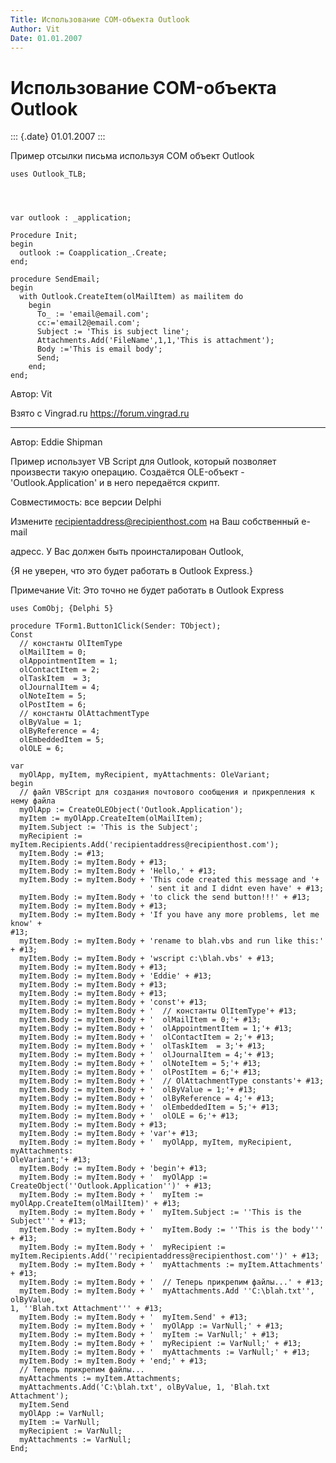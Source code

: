 ```yaml
---
Title: Использование COM-объекта Outlook
Author: Vit
Date: 01.01.2007
---
```



Использование COM-объекта Outlook
=================================

::: {.date}
01.01.2007
:::

Пример отсылки письма используя COM объект Outlook

    uses Outlook_TLB;
     

     
     
    var outlook : _application;
     
    Procedure Init;
    begin
      outlook := Coapplication_.Create;
    end;
     
    procedure SendEmail;
    begin
      with Outlook.CreateItem(olMailItem) as mailitem do
        begin
          To_ := 'email@email.com';
          cc:='email2@email.com';
          Subject := 'This is subject line';
          Attachments.Add('FileName',1,1,'This is attachment');
          Body :='This is email body';
          Send;
        end;
    end;

Автор: Vit

Взято с Vingrad.ru <https://forum.vingrad.ru>

------------------------------------------------------------------------

Автор: Eddie Shipman

Пример использует VB Script для Outlook, который позволяет произвести
такую операцию. Создаётся OLE-объект - \'Outlook.Application\' и в него
передаётся скрипт.

Совместимость: все версии Delphi

Измените recipientaddress@recipienthost.com на Ваш собственный e-mail

адресс. У Вас должен быть проинсталирован Outlook,

{Я не уверен, что это будет работать в Outlook Express.}

Примечание Vit: Это точно не будет работать в  Outlook Express

    uses ComObj; {Delphi 5} 
     
    procedure TForm1.Button1Click(Sender: TObject); 
    Const 
      // константы OlItemType 
      olMailItem = 0; 
      olAppointmentItem = 1; 
      olContactItem = 2; 
      olTaskItem  = 3; 
      olJournalItem = 4; 
      olNoteItem = 5; 
      olPostItem = 6; 
      // константы OlAttachmentType 
      olByValue = 1; 
      olByReference = 4; 
      olEmbeddedItem = 5; 
      olOLE = 6; 
     
    var 
      myOlApp, myItem, myRecipient, myAttachments: OleVariant; 
    begin 
      // файл VBScript для создания почтового сообщения и прикрепления к нему файла 
      myOlApp := CreateOLEObject('Outlook.Application'); 
      myItem := myOlApp.CreateItem(olMailItem); 
      myItem.Subject := 'This is the Subject'; 
      myRecipient := myItem.Recipients.Add('recipientaddress@recipienthost.com'); 
      myItem.Body := #13; 
      myItem.Body := myItem.Body + #13; 
      myItem.Body := myItem.Body + 'Hello,' + #13; 
      myItem.Body := myItem.Body + 'This code created this message and '+ 
                                   ' sent it and I didnt even have' + #13; 
      myItem.Body := myItem.Body + 'to click the send button!!!' + #13; 
      myItem.Body := myItem.Body + #13; 
      myItem.Body := myItem.Body + 'If you have any more problems, let me know' + 
    #13; 
      myItem.Body := myItem.Body + 'rename to blah.vbs and run like this:' + #13; 
      myItem.Body := myItem.Body + 'wscript c:\blah.vbs' + #13; 
      myItem.Body := myItem.Body + #13; 
      myItem.Body := myItem.Body + 'Eddie' + #13; 
      myItem.Body := myItem.Body + #13; 
      myItem.Body := myItem.Body + #13; 
      myItem.Body := myItem.Body + 'const'+ #13; 
      myItem.Body := myItem.Body + '  // константы OlItemType'+ #13; 
      myItem.Body := myItem.Body + '  olMailItem = 0;'+ #13; 
      myItem.Body := myItem.Body + '  olAppointmentItem = 1;'+ #13; 
      myItem.Body := myItem.Body + '  olContactItem = 2;'+ #13; 
      myItem.Body := myItem.Body + '  olTaskItem  = 3;'+ #13; 
      myItem.Body := myItem.Body + '  olJournalItem = 4;'+ #13; 
      myItem.Body := myItem.Body + '  olNoteItem = 5;'+ #13; 
      myItem.Body := myItem.Body + '  olPostItem = 6;'+ #13; 
      myItem.Body := myItem.Body + '  // OlAttachmentType constants'+ #13; 
      myItem.Body := myItem.Body + '  olByValue = 1;'+ #13; 
      myItem.Body := myItem.Body + '  olByReference = 4;'+ #13; 
      myItem.Body := myItem.Body + '  olEmbeddedItem = 5;'+ #13; 
      myItem.Body := myItem.Body + '  olOLE = 6;'+ #13; 
      myItem.Body := myItem.Body + #13; 
      myItem.Body := myItem.Body + 'var'+ #13; 
      myItem.Body := myItem.Body + '  myOlApp, myItem, myRecipient, myAttachments: 
    OleVariant;'+ #13; 
      myItem.Body := myItem.Body + 'begin'+ #13; 
      myItem.Body := myItem.Body + '  myOlApp := CreateObject(''Outlook.Application'')' + #13; 
      myItem.Body := myItem.Body + '  myItem := myOlApp.CreateItem(olMailItem)' + #13; 
      myItem.Body := myItem.Body + '  myItem.Subject := ''This is the Subject''' + #13; 
      myItem.Body := myItem.Body + '  myItem.Body := ''This is the body''' + #13;   
      myItem.Body := myItem.Body + '  myRecipient := myItem.Recipients.Add(''recipientaddress@recipienthost.com'')' + #13; 
      myItem.Body := myItem.Body + '  myAttachments := myItem.Attachments' + #13; 
      myItem.Body := myItem.Body + '  // Теперь прикрепим файлы...' + #13; 
      myItem.Body := myItem.Body + '  myAttachments.Add ''C:\blah.txt'', olByValue, 
    1, ''Blah.txt Attachment''' + #13; 
      myItem.Body := myItem.Body + '  myItem.Send' + #13; 
      myItem.Body := myItem.Body + '  myOlApp := VarNull;' + #13; 
      myItem.Body := myItem.Body + '  myItem := VarNull;' + #13; 
      myItem.Body := myItem.Body + '  myRecipient := VarNull;' + #13; 
      myItem.Body := myItem.Body + '  myAttachments := VarNull;' + #13; 
      myItem.Body := myItem.Body + 'end;' + #13; 
      // Теперь прикрепим файлы... 
      myAttachments := myItem.Attachments; 
      myAttachments.Add('C:\blah.txt', olByValue, 1, 'Blah.txt Attachment'); 
      myItem.Send 
      myOlApp := VarNull; 
      myItem := VarNull; 
      myRecipient := VarNull; 
      myAttachments := VarNull; 
    End; 
